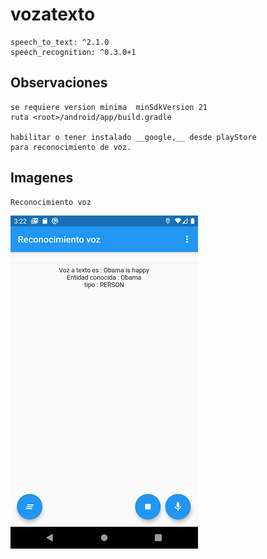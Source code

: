 # vozatexto

    speech_to_text: ^2.1.0
    speech_recognition: ^0.3.0+1

## Observaciones

    se requiere version minima  minSdkVersion 21
    ruta <root>/android/app/build.gradle

    habilitar o tener instalado __google,__ desde playStore
    para reconocimiento de voz.

## Imagenes

    Reconocimiento voz

![](img/reconocimiento.png)
